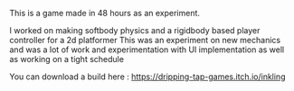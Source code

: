 This is a game made in 48 hours as an experiment.

I worked on making softbody physics and a rigidbody based player controller for a 2d platformer 
This was an experiment on new mechanics and was a lot of work and experimentation with UI implementation as well as 
working on a tight schedule 


You can download a build here : https://dripping-tap-games.itch.io/inkling
